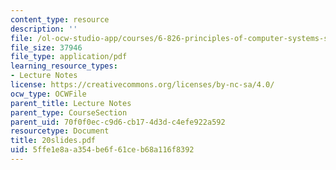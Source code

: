 ```yaml
---
content_type: resource
description: ''
file: /ol-ocw-studio-app/courses/6-826-principles-of-computer-systems-spring-2002/5ffe1e8aa354be6f61ceb68a116f8392_20slides.pdf
file_size: 37946
file_type: application/pdf
learning_resource_types:
- Lecture Notes
license: https://creativecommons.org/licenses/by-nc-sa/4.0/
ocw_type: OCWFile
parent_title: Lecture Notes
parent_type: CourseSection
parent_uid: 70f0f0ec-c9d6-cb17-4d3d-c4efe922a592
resourcetype: Document
title: 20slides.pdf
uid: 5ffe1e8a-a354-be6f-61ce-b68a116f8392
---
```

